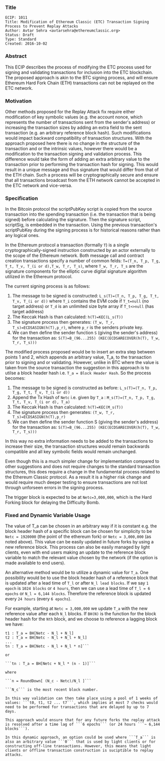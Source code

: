 ### Title

    ECIP: 1011
    Title: Modification of Ethereum Classic (ETC) Transaction Signing Process to Prevent Replay Attacks
    Author: Avtar Sehra <avtarsehra@ethereumclassic.org>
    Status: Draft
    Type: Standard
    Created: 2016-10-02

### Abstract
This ECIP describes the process of modifying the ETC process used for signing and validating transactions for inclusion into the ETC blockchain. The proposed approach is akin to the BTC signing process, and will ensure Ethereum Hard Fork Chain (ETH) transactions can not be replayed on the ETC network.

### Motivation
Other methods proposed for the Replay Attack fix require either modification of key symbolic values (e.g. the account nonce, which represents the number of transactions sent from the sender's address) or increasing the transaction sizes by adding an extra field to the sent transaction (e.g. an arbitrary reference block hash). Such modifications would impact backward compatibility of transaction structures. With the approach proposed here there is no change in the structure of the transaction and or the intrinsic values, however there would be a modification to the transaction signing and validation process. This difference would take the form of adding an extra arbitrary value to the transaction prior to performing the transaction hash for signing. This would result in a unique message and thus signature that would differ from that of the ETH chain. Such a process will be cryptographically secure and ensure that all transactions broadcast from the ETH network cannot be accepted in the ETC network and vice-versa.

### Specification
In the Bitcoin protocol the scriptPubKey script is copied from the source transaction into the spending transaction (i.e. the transaction that is being signed) before calculating the signature. Then the signature script, scriptSig, is embedded in the transaction. Using the previous transaction's scriptPubKey during the signing process is for historical reasons rather than any logical ones.

In the Ethereum protocol a transaction (formally ```T```) is a single cryptographically-signed instruction constructed by an actor externally to the scope of the Ethereum network. Both message call and contract creation transactions specify a number of common felds: ```T=(T_n, T_p, T_g, T_t, T_v, T_(i or d),T_w, T_r, T_s)```,  where ```T_w, T_r, T_s``` are the signature components for the elliptic curve digital signature algorithm utilized in the Ethereum protocol.

The current signing process is as follows:

1. The message to be signed is constructed: ```L_s(T)=(T_n, T_p, T_g, T_t, T_v, T_(i or d))``` where ```T_i``` contains the EVM code if ```T_t=null``` (no target address) or ```T_d``` is an unlimited size byte array if ```T_t<>null``` (has target address)
2. The Keccak Hash is than calculated: ```h(T)=KEC(L_s(T))```
3. The signature process then generates: ```(T_w, T_r, T_s)=ECDSASIGN(h(T),p_r)```, where ```p_r``` is the senders private key.
4. We can then define the sender function ```S``` (giving the sender's address) for the transaction as: ```S(T)=B_(96...255) (KEC(ECDSARECOVER(h(T), T_w, T_r, T_s)))```

The modified process proposed would be to insert an extra step between points 1 and 2, which appends an arbitrary value, T_a, to the transaction prior to signing and or validating. However, unlike in BTC where the value is taken from the source transaction the suggestion in this approach is to utilse a block header hash i.e. ```T_a = Block Header Hash```. So the process becomes:

1. The message to be signed is constructed as before: ```L_s(T)=(T_n, T_p, T_g, T_t, T_v, T_(i or d))```
2. Append the Tx Hash of ```Netc``` i.e. given by ```T_a``` : ```M_s(T)=(T_n, T_p, T_g, T_t, T_v, T_(i or d), T_a)``` 
3. The Keccak Hash is than calculated: ```h(T)=KEC(M_s(T))```
4. The signature process then generates: ```(T_w, T_r, T_s)=ECDSASIGN(h(T),p_r)```
5. We can then define the sender function S (giving the sender's address) for the transaction as: ```S(T)=B_(96...255) (KEC(ECDSARECOVER(h(T), T_w, T_r, T_s)))```

In this way no extra information needs to be added to the transactions to increase their size, the transaction structures would remain backwards compatible and all key symbolic fields would remain unchanged.

Even though this is a much simpler change for implementation compared to other suggestions and does not require changes to the standard transaction structures, this does require a change in the fundamental process related to the Ethereum Classic protocol. As a result it is a higher risk change and would require much deeper testing to ensure transactions are not lost through unforseen errors in the signing process.

The trigger block is expected to be at ```Netc=3,000,000```, which is the Hard Forking block for delaying the Difficulty Bomb.

### Fixed and Dynamic Variable Usage
The value of T_a can be chosen in an arbitrary way if it is constant e.g. the block header hash of a specific block can be chosen for simplicity to be ```Netc = 1920000``` (the point of the ethereum fork) or ```Netc = 3,000,000``` (as noted above). This value can be easily updated in future forks by using a new reference block. This process can also be easily managed by light clients, even with end users making an update to the reference block variable to match the relevant value chosen by the network (if the option is made available to end users). 

An alternative method would be to utilize a dynamic value for ```T_a```. One possibility would be to use the block header hash of a reference block that is updated after a lead time of ```T_l``` or after ```N_l lead blocks```. If we say ```1 epoch``` is ```1024 blocks``` or ```4 hours```, then we can use a lead time of ```T_l = 6 epochs``` or ```N_l = 6,144 blocks```. Therefore the reference block is updated every ```24 hours``` (every ```6 epochs```). 

For example, starting at ```Netc = 3,000,000``` we update ```T_a``` with the new reference value after each ```N_l``` blocks. If ```BH(N)``` is the function for the block header hash for the ```Nth``` block, and we choose to reference a lagging block we have:

```t0 : T_a = BH[Netc - N_l]
t1 : T_a = BH[Netc - N_l + N_l]
t2 : T_a = BH[Netc - N_l + N_l + N_l]
...
tn : T_a = BH[Netc - N_l + N_l * n]```

or 

```tn : T_a = BH[Netc + N_l * (n - 1)]```

where 

```n = RoundDown[ (N_c - Netc)/N_l ]```

```N_c``` is the most recent block number.

In this way validation can then take place using a pool of 1 weeks of values: ```t0, t1, t2 ... t7```, which implies at most 7 checks would need to be performed for transactions that are delayed by up to 7 days.  

This approach would ensure that for any future forks the replay attack is resolved after a time lag of ```6 epochs``` (or 24 hours ```~ 6,144 blocks```).

In this dynamic approach, an option could be used where ```T_a``` is also an arbitrary value ```0``` that is used by light clients or for constructing off-line transactions. However, this means that light clients or offline transaction construction is suciptible to replay attacks. 

